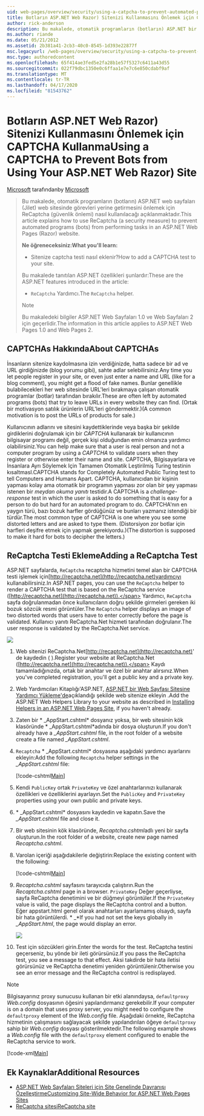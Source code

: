 ```yaml
---
uid: web-pages/overview/security/using-a-catpcha-to-prevent-automated-programs-bots-from-using-your-aspnet-web-site
title: Botların ASP.NET Web Razor) Sitenizi Kullanmasını Önlemek için CAPTCHA Kullanma | Microsoft Dokümanlar
author: rick-anderson
description: Bu makalede, otomatik programların (botların) ASP.NET bir Web Sayfasında (Razor) görevleri yerine getirmesini önlemek için ReCaptcha'nın (güvenlik önlemi) nasıl kullanılacağı açıklanmaktadır...
ms.author: riande
ms.date: 05/21/2012
ms.assetid: 2b381a41-2cb3-40c0-8545-1d393e22877f
msc.legacyurl: /web-pages/overview/security/using-a-catpcha-to-prevent-automated-programs-bots-from-using-your-aspnet-web-site
msc.type: authoredcontent
ms.openlocfilehash: 65f414ae3fed5e2fa28b1e57f5327c6411a43d55
ms.sourcegitcommit: 022f79dbc1350e0c6ffaa1e7e7c6e850cdabf9af
ms.translationtype: MT
ms.contentlocale: tr-TR
ms.lasthandoff: 04/17/2020
ms.locfileid: "81543762"
---
```

# <a name="using-a-captcha-to-prevent-bots-from-using-your-aspnet-web-razor-site"></a><span data-ttu-id="ae7fd-103">Botların ASP.NET Web Razor) Sitenizi Kullanmasını Önlemek için CAPTCHA Kullanma</span><span class="sxs-lookup"><span data-stu-id="ae7fd-103">Using a CAPTCHA to Prevent Bots from Using Your ASP.NET Web Razor) Site</span></span>

<span data-ttu-id="ae7fd-104">[Microsoft](https://github.com/microsoft) tarafından</span><span class="sxs-lookup"><span data-stu-id="ae7fd-104">by [Microsoft](https://github.com/microsoft)</span></span>

> <span data-ttu-id="ae7fd-105">Bu makalede, otomatik programların (botların) ASP.NET web sayfaları (Jilet) web sitesinde görevleri yerine getirmesini önlemek için ReCaptcha (güvenlik önlemi) nasıl kullanılacağı açıklanmaktadır.</span><span class="sxs-lookup"><span data-stu-id="ae7fd-105">This article explains how to use ReCaptcha (a security measure) to prevent automated programs (bots) from performing tasks in an ASP.NET Web Pages (Razor) website.</span></span>
> 
> <span data-ttu-id="ae7fd-106">**Ne öğreneceksiniz:**</span><span class="sxs-lookup"><span data-stu-id="ae7fd-106">**What you'll learn:**</span></span> 
> 
> - <span data-ttu-id="ae7fd-107">Sitenize captcha testi nasıl eklenir?</span><span class="sxs-lookup"><span data-stu-id="ae7fd-107">How to add a CAPTCHA test to your site.</span></span>
> 
> <span data-ttu-id="ae7fd-108">Bu makalede tanıtılan ASP.NET özellikleri şunlardır:</span><span class="sxs-lookup"><span data-stu-id="ae7fd-108">These are the ASP.NET features introduced in the article:</span></span>
> 
> - <span data-ttu-id="ae7fd-109">`ReCaptcha` Yardımcı.</span><span class="sxs-lookup"><span data-stu-id="ae7fd-109">The `ReCaptcha` helper.</span></span>
> 
> > [!NOTE]
> > <span data-ttu-id="ae7fd-110">Bu makaledeki bilgiler ASP.NET Web Sayfaları 1.0 ve Web Sayfaları 2 için geçerlidir.</span><span class="sxs-lookup"><span data-stu-id="ae7fd-110">The information in this article applies to ASP.NET Web Pages 1.0 and Web Pages 2.</span></span>

## <a name="about-captchas"></a><span data-ttu-id="ae7fd-111">CAPTCHAs Hakkında</span><span class="sxs-lookup"><span data-stu-id="ae7fd-111">About CAPTCHAs</span></span>

<span data-ttu-id="ae7fd-112">İnsanların sitenize kaydolmasına izin verdiğinizde, hatta sadece bir ad ve URL girdiğinizde (blog yorumu gibi), sahte adlar selebilirsiniz.</span><span class="sxs-lookup"><span data-stu-id="ae7fd-112">Any time you let people register in your site, or even just enter a name and URL (like for a blog comment), you might get a flood of fake names.</span></span> <span data-ttu-id="ae7fd-113">Bunlar genellikle bulabilecekleri her web sitesinde URL'leri bırakmaya çalışan otomatik programlar (botlar) tarafından bırakılır.</span><span class="sxs-lookup"><span data-stu-id="ae7fd-113">These are often left by automated programs (bots) that try to leave URLs in every website they can find.</span></span> <span data-ttu-id="ae7fd-114">(Ortak bir motivasyon satılık ürünlerin URL'leri göndermektir.)</span><span class="sxs-lookup"><span data-stu-id="ae7fd-114">(A common motivation is to post the URLs of products for sale.)</span></span>

<span data-ttu-id="ae7fd-115">Kullanıcının adlarını ve sitesini kaydettiklerinde veya başka bir şekilde girdiklerini doğrulamak için bir *CAPTCHA* kullanarak bir kullanıcının bilgisayar programı değil, gerçek kişi olduğundan emin olmanıza yardımcı olabilirsiniz.</span><span class="sxs-lookup"><span data-stu-id="ae7fd-115">You can help make sure that a user is real person and not a computer program by using a *CAPTCHA* to validate users when they register or otherwise enter their name and site.</span></span> <span data-ttu-id="ae7fd-116">CAPTCHA, Bilgisayarlara ve İnsanlara Ayrı Söylemek Için Tamamen Otomatik Leştirilmiş Turing testinin kısaltmasI.</span><span class="sxs-lookup"><span data-stu-id="ae7fd-116">CAPTCHA stands for Completely Automated Public Turing test to tell Computers and Humans Apart.</span></span> <span data-ttu-id="ae7fd-117">CAPTCHA, kullanıcıdan bir kişinin yapması kolay ama otomatik bir programın yapması zor olan bir şey yapması istenen bir *meydan okuma yanıtı* testidir.</span><span class="sxs-lookup"><span data-stu-id="ae7fd-117">A CAPTCHA is a *challenge-response* test in which the user is asked to do something that is easy for a person to do but hard for an automated program to do.</span></span> <span data-ttu-id="ae7fd-118">CAPTCHA'nın en yaygın türü, bazı bozuk harfler gördüğünüz ve bunları yazmanız istendiği bir türdür.</span><span class="sxs-lookup"><span data-stu-id="ae7fd-118">The most common type of CAPTCHA is one where you see some distorted letters and are asked to type them.</span></span> <span data-ttu-id="ae7fd-119">(Distorsiyon zor botlar için harfleri deşifre etmek için yapmak gerekiyordu.)</span><span class="sxs-lookup"><span data-stu-id="ae7fd-119">(The distortion is supposed to make it hard for bots to decipher the letters.)</span></span>

## <a name="adding-a-recaptcha-test"></a><span data-ttu-id="ae7fd-120">ReCaptcha Testi Ekleme</span><span class="sxs-lookup"><span data-stu-id="ae7fd-120">Adding a ReCaptcha Test</span></span>

<span data-ttu-id="ae7fd-121">ASP.NET sayfalarda, `ReCaptcha` recaptcha hizmetini temel alan bir CAPTCHA testi işlemek için[http://recaptcha.net](http://recaptcha.net)yardımcıyı kullanabilirsiniz.</span><span class="sxs-lookup"><span data-stu-id="ae7fd-121">In ASP.NET pages, you can use the `ReCaptcha` helper to render a CAPTCHA test that is based on the ReCaptcha service ([http://recaptcha.net](http://recaptcha.net)).</span></span> <span data-ttu-id="ae7fd-122">Yardımcı, `ReCaptcha` sayfa doğrulanmadan önce kullanıcıların doğru şekilde girmeleri gereken iki bozuk sözcük resmi görüntüler.</span><span class="sxs-lookup"><span data-stu-id="ae7fd-122">The `ReCaptcha` helper displays an image of two distorted words that users have to enter correctly before the page is validated.</span></span> <span data-ttu-id="ae7fd-123">Kullanıcı yanıtı ReCaptcha.Net hizmeti tarafından doğrulanır.</span><span class="sxs-lookup"><span data-stu-id="ae7fd-123">The user response is validated by the ReCaptcha.Net service.</span></span>

![](using-a-catpcha-to-prevent-automated-programs-bots-from-using-your-aspnet-web-site/_static/image1.jpg)

1. <span data-ttu-id="ae7fd-124">Web sitenizi ReCaptcha.Net[http://recaptcha.net](http://recaptcha.net)' de kaydedin ( ).</span><span class="sxs-lookup"><span data-stu-id="ae7fd-124">Register your website at ReCaptcha.Net ([http://recaptcha.net](http://recaptcha.net)).</span></span> <span data-ttu-id="ae7fd-125">Kaydı tamamladığınızda, ortak bir anahtar ve özel bir anahtar alırsınız.</span><span class="sxs-lookup"><span data-stu-id="ae7fd-125">When you've completed registration, you'll get a public key and a private key.</span></span>
2. <span data-ttu-id="ae7fd-126">Web Yardımcıları Kitaplığı'ASP.NET, [ASP.NET bir Web Sayfası Sitesine Yardımcı Yükleme'de](https://go.microsoft.com/fwlink/?LinkId=252372)açıklandığı şekilde web sitenize ekleyin .</span><span class="sxs-lookup"><span data-stu-id="ae7fd-126">Add the ASP.NET Web Helpers Library to your website as described in [Installing Helpers in an ASP.NET Web Pages Site](https://go.microsoft.com/fwlink/?LinkId=252372), if you haven't already.</span></span>
3. <span data-ttu-id="ae7fd-127">Zaten bir \* \_AppStart.cshtml\* dosyanız yoksa, bir web sitesinin kök klasöründe \* \_AppStart.cshtml\*adında bir dosya oluşturun.</span><span class="sxs-lookup"><span data-stu-id="ae7fd-127">If you don't already have a *\_AppStart.cshtml* file, in the root folder of a website create a file named *\_AppStart.cshtml*.</span></span>
4. <span data-ttu-id="ae7fd-128">`Recaptcha` \* \_AppStart.cshtml\* dosyasına aşağıdaki yardımcı ayarlarını ekleyin:</span><span class="sxs-lookup"><span data-stu-id="ae7fd-128">Add the following `Recaptcha` helper settings in the *\_AppStart.cshtml* file:</span></span> 

    [!code-cshtml[Main](using-a-catpcha-to-prevent-automated-programs-bots-from-using-your-aspnet-web-site/samples/sample1.cshtml?highlight=6-7)]
5. <span data-ttu-id="ae7fd-129">Kendi `PublicKey` ortak `PrivateKey` ve özel anahtarlarınızı kullanarak özellikleri ve özelliklerini ayarlayın.</span><span class="sxs-lookup"><span data-stu-id="ae7fd-129">Set the `PublicKey` and `PrivateKey` properties using your own public and private keys.</span></span>
6. <span data-ttu-id="ae7fd-130">\* \_AppStart.cshtml\* dosyasını kaydedin ve kapatın.</span><span class="sxs-lookup"><span data-stu-id="ae7fd-130">Save the *\_AppStart.cshtml* file and close it.</span></span>
7. <span data-ttu-id="ae7fd-131">Bir web sitesinin kök klasöründe, *Recaptcha.cshtml*adlı yeni bir sayfa oluşturun.</span><span class="sxs-lookup"><span data-stu-id="ae7fd-131">In the root folder of a website, create new page named *Recaptcha.cshtml*.</span></span>
8. <span data-ttu-id="ae7fd-132">Varolan içeriği aşağıdakilerle değiştirin:</span><span class="sxs-lookup"><span data-stu-id="ae7fd-132">Replace the existing content with the following:</span></span> 

    [!code-cshtml[Main](using-a-catpcha-to-prevent-automated-programs-bots-from-using-your-aspnet-web-site/samples/sample2.cshtml)]
9. <span data-ttu-id="ae7fd-133">*Recaptcha.cshtml* sayfasını tarayıcıda çalıştırın.</span><span class="sxs-lookup"><span data-stu-id="ae7fd-133">Run the *Recaptcha.cshtml* page in a browser.</span></span> <span data-ttu-id="ae7fd-134">`PrivateKey` Değer geçerliyse, sayfa ReCaptcha denetimini ve bir düğmeyi görüntüler.</span><span class="sxs-lookup"><span data-stu-id="ae7fd-134">If the `PrivateKey` value is valid, the page displays the ReCaptcha control and a button.</span></span> <span data-ttu-id="ae7fd-135">Eğer appstart.html genel olarak anahtarları ayarlamamış olsaydı, sayfa bir hata görüntülerdi. \* \_\*</span><span class="sxs-lookup"><span data-stu-id="ae7fd-135">If you had not set the keys globally in *\_AppStart.html*, the page would display an error.</span></span> 

    ![](using-a-catpcha-to-prevent-automated-programs-bots-from-using-your-aspnet-web-site/_static/image1.png)
10. <span data-ttu-id="ae7fd-136">Test için sözcükleri girin.</span><span class="sxs-lookup"><span data-stu-id="ae7fd-136">Enter the words for the test.</span></span> <span data-ttu-id="ae7fd-137">ReCaptcha testini geçerseniz, bu yönde bir ileti görürsünüz.</span><span class="sxs-lookup"><span data-stu-id="ae7fd-137">If you pass the ReCaptcha test, you see a message to that effect.</span></span> <span data-ttu-id="ae7fd-138">Aksi takdirde bir hata iletisi görürsünüz ve ReCaptcha denetimi yeniden görüntülenir.</span><span class="sxs-lookup"><span data-stu-id="ae7fd-138">Otherwise you see an error message and the ReCaptcha control is redisplayed.</span></span>

> [!NOTE]
> <span data-ttu-id="ae7fd-139">Bilgisayarınız proxy sunucusu kullanan bir etki alanındaysa, `defaultproxy` *Web.config* dosyasının öğesini yapılandırmanız gerekebilir.</span><span class="sxs-lookup"><span data-stu-id="ae7fd-139">If your computer is on a domain that uses proxy server, you might need to configure the `defaultproxy` element of the *Web.config* file.</span></span> <span data-ttu-id="ae7fd-140">Aşağıdaki örnekte, ReCaptcha hizmetinin çalışmasını sağlayacak şekilde yapılandırılan öğeye `defaultproxy` sahip bir *Web.config* dosyası gösterilmektedir.</span><span class="sxs-lookup"><span data-stu-id="ae7fd-140">The following example shows a *Web.config* file with the `defaultproxy` element configured to enable the ReCaptcha service to work.</span></span>
> 
> [!code-xml[Main](using-a-catpcha-to-prevent-automated-programs-bots-from-using-your-aspnet-web-site/samples/sample3.xml)]

<a id="Additional_Resources"></a>
## <a name="additional-resources"></a><span data-ttu-id="ae7fd-141">Ek Kaynaklar</span><span class="sxs-lookup"><span data-stu-id="ae7fd-141">Additional Resources</span></span>

- [<span data-ttu-id="ae7fd-142">ASP.NET Web Sayfaları Siteleri için Site Genelinde Davranışı Özelleştirme</span><span class="sxs-lookup"><span data-stu-id="ae7fd-142">Customizing Site-Wide Behavior for ASP.NET Web Pages Sites</span></span>](https://go.microsoft.com/fwlink/?LinkId=202906)
- [<span data-ttu-id="ae7fd-143">ReCaptcha sitesi</span><span class="sxs-lookup"><span data-stu-id="ae7fd-143">ReCaptcha site</span></span>](https://www.google.com/recaptcha)
